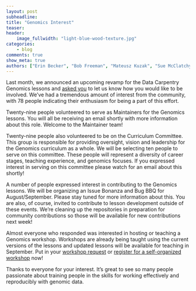 ```yaml
---
layout: post
subheadline:
title: "Genomics Interest"
teaser:
header:
    image_fullwidth: "light-blue-wood-texture.jpg"
categories:
    - blog
comments: true
show_meta: true
authors: ["Erin Becker", "Bob Freeman", "Mateusz Kuzak", "Sue McClatchy", "Tracy Teal", "Jason Williams"]
---
```


Last month, we announced an upcoming revamp for the Data Carpentry Genomics lessons and 
[asked you](http://www.datacarpentry.org/blog/genomics-lessons/) to let us know how you would like to be 
involved. We’ve had a tremendous amount of interest from the community, with 78 people indicating their 
enthusiasm for being a part of this effort. 

Twenty-nine people volunteered to serve as Maintainers for the Genomics lessons. You will all be receiving an 
email shortly with more information about this role. Welcome to the Maintainer team!

Twenty-nine people also volunteered to be on the Curriculum Committee. This group is responsible for providing 
oversight, vision and leadership for the Genomics curriculum as a whole. We will be selecting ten people to serve
on this committee. These people will represent a diversity of career stages, teaching experience, and genomics 
focuses. If you expressed interest in serving on this committee please watch for an email about this shortly!

A number of people expressed interest in contributing to the Genomics lessons. We will be organizing an Issue 
Bonanza and Bug BBQ for August/September. Please stay tuned for more information about this. You are also, of 
course, invited to contribute to lesson development outside of these events. We’re cleaning up the repositories 
in preparation for community contributions so those will be available for new contributions next week!

Almost everyone who responded was interested in hosting or teaching a Genomics workshop. Workshops are already 
being taught using the current versions of the lessons and updated lessons will be available for teaching in 
September. Put in your [workshop request](http://www.datacarpentry.org/workshops-host/) or
[register for a self-organized workshop](http://www.datacarpentry.org/self-organized-workshops/) now!

Thanks to everyone for your interest. It’s great to see so many people passionate about training people in the 
skills for working effectively and reproducibly with genomic data. 
